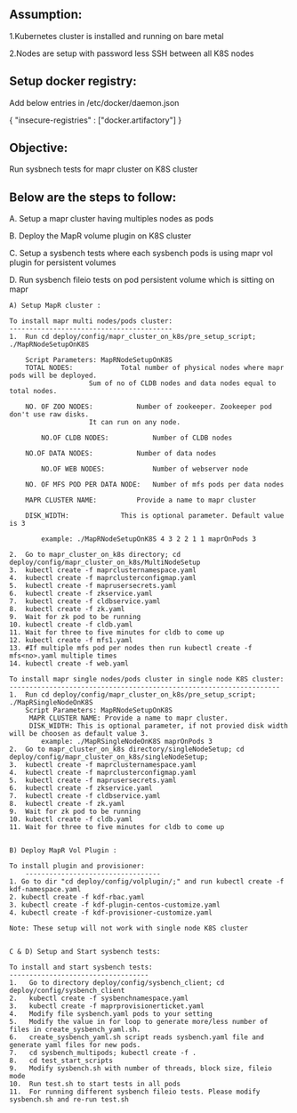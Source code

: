 Assumption: 
---------------------------------
1.Kubernetes cluster is installed and running on bare metal

2.Nodes are setup with password less SSH between all K8S nodes




Setup docker registry: 
-----------------------
Add below entries in /etc/docker/daemon.json

{
  "insecure-registries" : ["docker.artifactory"]
}




Objective: 
----------
Run sysbnech tests for mapr cluster on K8S cluster



Below are the steps to follow:
-----------------------------
A. Setup a mapr cluster having multiples nodes as pods

B. Deploy the MapR volume plugin on K8S cluster

C. Setup a sysbench tests where each sysbench pods is using mapr vol plugin for persistent volumes 

D. Run sysbench fileio tests on pod persistent volume which is sitting on mapr




    A) Setup MapR cluster :

	To install mapr multi nodes/pods cluster:
	-----------------------------------------
  	1.  Run cd deploy/config/mapr_cluster_on_k8s/pre_setup_script; ./MapRNodeSetupOnK8S 

	    Script Parameters: MapRNodeSetupOnK8S   
	    TOTAL NODES: 			Total number of physical nodes where mapr pods will be deployed. 
						Sum of no of CLDB nodes and data nodes equal to total nodes.

	    NO. OF ZOO NODES: 			Number of zookeeper. Zookeeper pod don't use raw disks. 
						It can run on any node.

            NO.OF CLDB NODES: 			Number of CLDB nodes

	    NO.OF DATA NODES: 			Number of data nodes

            NO.OF WEB NODES: 			Number of webserver node

	    NO. OF MFS POD PER DATA NODE: 	Number of mfs pods per data nodes

	    MAPR CLUSTER NAME: 			Provide a name to mapr cluster

	    DISK_WIDTH: 			This is optional parameter. Default value is 3

      	    example: ./MapRNodeSetupOnK8S 4 3 2 2 1 1 maprOnPods 3

  	2.  Go to mapr_cluster_on_k8s directory; cd deploy/config/mapr_cluster_on_k8s/MultiNodeSetup
  	3.  kubectl create -f maprclusternamespace.yaml
  	4.  kubectl create -f maprclusterconfigmap.yaml
  	5.  kubectl create -f maprusersecrets.yaml
  	6.  kubectl create -f zkservice.yaml
  	7.  kubectl create -f cldbservice.yaml
  	8.  kubectl create -f zk.yaml
  	9.  Wait for zk pod to be running
  	10. kubectl create -f cldb.yaml
  	11. Wait for three to five minutes for cldb to come up 
  	12. kubectl create -f mfs1.yaml 
  	13. #If multiple mfs pod per nodes then run kubectl create -f mfs<no>.yaml multiple times
  	14. kubectl create -f web.yaml

	To install mapr single nodes/pods cluster in single node K8S cluster:
	--------------------------------------------------------------------
  	1.  Run cd deploy/config/mapr_cluster_on_k8s/pre_setup_script; ./MapRSingleNodeOnK8S
	    Script Parameters: MapRNodeSetupOnK8S   
	     MAPR CLUSTER NAME: Provide a name to mapr cluster.
	     DISK_WIDTH: This is optional parameter, if not provied disk width will be choosen as default value 3.
      	    example: ./MapRSingleNodeOnK8S maprOnPods 3
  	2.  Go to mapr_cluster_on_k8s directory/singleNodeSetup; cd deploy/config/mapr_cluster_on_k8s/singleNodeSetup;
  	3.  kubectl create -f maprclusternamespace.yaml
  	4.  kubectl create -f maprclusterconfigmap.yaml
  	5.  kubectl create -f maprusersecrets.yaml
  	6.  kubectl create -f zkservice.yaml
  	7.  kubectl create -f cldbservice.yaml
  	8.  kubectl create -f zk.yaml
  	9.  Wait for zk pod to be running
  	10. kubectl create -f cldb.yaml
  	11. Wait for three to five minutes for cldb to come up 


    B) Deploy MapR Vol Plugin :

	To install plugin and provisioner:
        ----------------------------------
  	1. Go to dir "cd deploy/config/volplugin/;" and run kubectl create -f kdf-namespace.yaml
  	2. kubectl create -f kdf-rbac.yaml
  	3. kubectl create -f kdf-plugin-centos-customize.yaml
  	4. kubectl create -f kdf-provisioner-customize.yaml

	Note: These setup will not work with single node K8S cluster


    C & D) Setup and Start sysbench tests:

	To install and start sysbench tests:
	-----------------------------------
	1.   Go to directory deploy/config/sysbench_client; cd deploy/config/sysbench_client
	2.   kubectl create -f sysbenchnamespace.yaml
  	3.   kubectl create -f maprprovisionerticket.yaml
  	4.   Modify file sysbench.yaml pods to your setting
  	5.   Modify the value in for loop to generate more/less number of files in create_sysbench_yaml.sh.   
  	6.   create_sysbench_yaml.sh script reads sysbench.yaml file and generate yaml files for new pods.
  	7.   cd sysbench_multipods; kubectl create -f .
  	8.   cd test_start_scripts
  	9.   Modify sysbench.sh with number of threads, block size, fileio mode
  	10.  Run test.sh to start tests in all pods
	11.  For running different sysbench fileio tests. Please modify sysbench.sh and re-run test.sh


